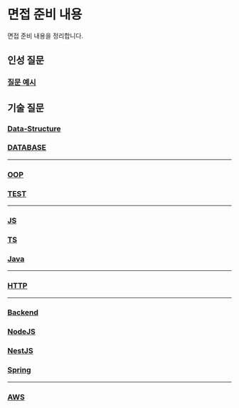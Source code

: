 # 면접 준비 내용
면접 준비 내용을 정리합니다.

## 인성 질문
### [질문 예시](fit/FIT)

## 기술 질문
### [Data-Structure](tech/cs/data-structure/README)
### [DATABASE](tech/cs/database/README)

---

### [OOP](tech/sw-engineering/OOP)
### [TEST](tech/sw-engineering/test/README)

---

### [JS](tech/language/JS)
### [TS](tech/language/TS)
### [Java](tech/language/Java)

---

### [HTTP](tech/web/HTTP)

---

### [Backend](tech/backend/README)
### [NodeJS](tech/backend/nodejs/README)
### [NestJS](tech/backend/nestjs/README)
### [Spring](tech/backend/spring/README)

---

### [AWS](tech/cloud/AWS)